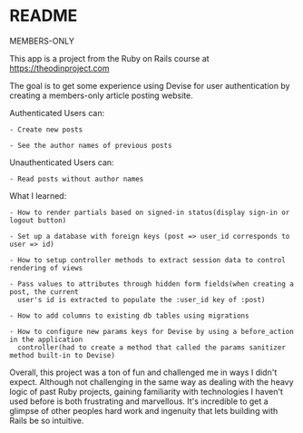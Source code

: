 # README
MEMBERS-ONLY

This app is a project from the Ruby on Rails course at https://theodinproject.com

The goal is to get some experience using Devise for user authentication by
creating a members-only article posting website.

Authenticated Users can:

    - Create new posts

    - See the author names of previous posts

Unauthenticated Users can:

    - Read posts without author names

What I learned:

    - How to render partials based on signed-in status(display sign-in or logout button)

    - Set up a database with foreign keys (post => user_id corresponds to user => id)

    - How to setup controller methods to extract session data to control rendering of views

    - Pass values to attributes through hidden form fields(when creating a post, the current
      user's id is extracted to populate the :user_id key of :post)

    - How to add columns to existing db tables using migrations

    - How to configure new params keys for Devise by using a before_action in the application 
      controller(had to create a method that called the params sanitizer method built-in to Devise)

Overall, this project was a ton of fun and challenged me in ways I didn't expect. Although not
challenging in the same way as dealing with the heavy logic of past Ruby projects, gaining
familiarity with technologies I haven't used before is both frustrating and marvellous.
It's incredible to get a glimpse of other peoples hard work and ingenuity that lets building
with Rails be so intuitive.
